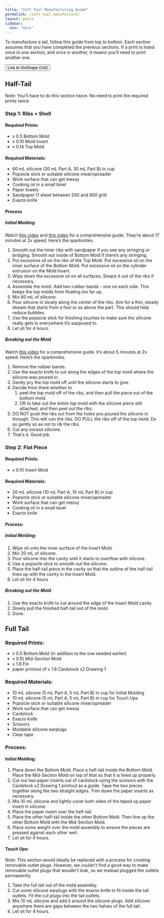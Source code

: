 ```yaml
---
title: "Soft Tail Manufacturing Guide"
permalink: /soft_tail_manufacture/
layout: posts
sidebar:
  nav: "docs"
---
```

To manufacture a tail, follow this guide from top to bottom. Each section assumes that you have completed the previous sections. If a print is listed once in one section, and once in another, it means you’ll need to print another one.

<form method="get" action="https://cad.onshape.com/documents/fe4b32406be11c09bbe7cdbf/w/299111820bac3caaa051841e/e/472fa33427866a6de1dbed42">
    <button type="submit">Link to OnShape CAD</button>
</form>


## Half-Tail
Note: You’ll have to do this section twice. No need to print the required prints twice. 

### Step 1: Ribs + Shell

#### Required Prints:
* v 0.5 Bottom Mold
* v 0.10 Mold Insert
* v 0.14 Top Mold

#### Required Materials:
* 60 mL silicone (30 mL Part A, 30 mL Part B) in cup
* Popsicle stick or suitable silicone mixer/spreader
* Work surface that can get messy
* Cooking oil in a small bowl
* Paper towels
* Sandpaper (1 sheet between 200 and 800 grit)
* Exacto knife

#### Process
##### Initial Molding
Watch [this video](https://photos.google.com/share/AF1QipP3KkzKFWI4VK0CO8eOHEn86G81wD--etryDX9xQzomc-v_ZCdbjD7dNeoDgvzFVw?key=UmJDZXFrUm1idjExNzFaR2QxazJvRU5wTEhFQ09B) and [this video](https://photos.google.com/share/AF1QipNz7iwzA-HNjQz8cLnlMzvNPSn1CJXZ5Jep9oyeUYM9gm0r4F4_FHWrQoeO0WwyaQ?key=U0d4TEFVTTZlNVpQZ0xhcU9kQzdLQXh0V3NYb3dR) for a comprehensive guide. They’re about 17 minutes at 2x speed. Here’s the sparknotes.
1. Smooth out the inner ribs with sandpaper if you see any stringing or bridging. Smooth out inside of Bottom Mold if there’s any stringing.
2. Put excessive oil on the ribs of the Top Mold. Put excessive oil on the inner surface of the Bottom Mold. Put excessive oil on the cylinder extrusion on the Mold Insert.
3. Wipe down the excessive oil on all surfaces. Smack it out of the ribs if necessary.
4. Assemble the mold. Add two rubber bands - one on each side. This keeps the top molds from floating too far up.
5. Mix 60 mL of silicone.
6. Pour silicone in slowly along the center of the ribs. Aim for a thin, steady stream that starts from a foot or so above the part. This should help reduce bubbles.
7. Use the popsicle stick for finishing touches to make sure the silicone really gets in everywhere it’s supposed to.
8. Let sit for 4 hours.

##### Breaking out the Mold
Watch [this video](https://photos.google.com/share/AF1QipNt0g9nx6GtP1gQA3ga4SMG-jkADGAq31RvoYEGRNw4_9d98VWBqFDSlgVSyTQW9A?key=MWR3S1VGNF9jX3ZtRGdHZ0NwZHNCejRzWlQwdDlB) for a comprehensive guide. It’s about 5 minutes at 2x speed. Here’s the sparknotes.
1. Remove the rubber bands.
2. Use the exacto knife to cut along the edges of the top mold where the silicone was poured in.
3. Gently pry the top mold off until the silicone starts to give.
4. Decide from there whether to
    1. peel the top mold off of the ribs, and then pull the piece out of the bottom mold.
    2. OR to take out the entire top mold with the silicone piece still attached, and then peel out the ribs.
5. DO NOT push the ribs out from the holes you poured the silicone in through. This will ruin the ribs. DO PULL the ribs off of the top mold. Do so gently so as not to rib the ribs.
6. Cut any excess silicone.
7. That’s it. Good job.

### Step 2: Flat Piece
#### Required Prints:
* v 0.10 Insert Mold

#### Required Materials:
* 20 mL silicone (10 mL Part A, 10 mL Part B) in cup
* Popsicle stick or suitable silicone mixer/spreader
* Work surface that can get messy
* Cooking oil in a small bowl
* Exacto knife

#### Process:
##### Initial Molding:
1. Wipe oil onto the inner surface of the Insert Mold.
2. Mix 20 mL of silicone.
3. Pour silicone into the cavity until it starts to overflow with silicone.
4. Use a popsicle stick to smooth out the silicone.
5. Place the half-tail piece in the cavity so that the outline of the half-tail lines up with the cavity in the Insert Mold.
6. Let sit for 4 hours

##### Breaking out the Mold
1. Use the exacto knife to cut around the edge of the Insert Mold cavity.
2. Slowly pull the finished half-tail out of the mold.
3. Done.

## Full Tail
### Required Prints:
* v 0.5 Bottom Mold (in addition to the one needed earlier)
* v 0.10 Mid-Section Mold
* v 1.6 Fin
* paper printout of v 1.6 Cardstock x2 Drawing 1

### Required Materials:
* 10 mL silicone (5 mL Part A, 5 mL Part B) in cup for Initial Molding
* 10 mL silicone (5 mL Part A, 5 mL Part B) in cup for Touch Ups
* Popsicle stick or suitable silicone mixer/spreader
* Work surface that can get messy
* Cardstock
* Exacto knife
* Scissors
* Moldable silicone earplugs
* Clear tape

### Process:
#### Initial Molding:
1. Place down the Bottom Mold. Place a half-tail inside the Bottom Mold. Place the Mid-Section Mold on top of that so that it is lined up properly.
2. Cut out two paper inserts out of cardstock using the scissors with the Cardstock x2 Drawing 1 printout as a guide. Tape the two pieces together along the two straight edges. Trim down the paper inserts as necessary.
3. Mix 10 mL silicone and lightly cover both sides of the taped up paper insert in silicone.
4. Place the paper insert over the half-tail. 
5. Place the other half-tail inside the other Bottom Mold. Then line up the other Bottom Mold with the Mid-Section Mold.
6. Place some weight over the mold assembly to ensure the pieces are pressed against each other well.
7. Let sit for 4 hours.

#### Touch Ups:
Note: This section would ideally be replaced with a process for creating removable outlet plugs. However, we couldn’t find a good way to make removable outlet plugs that wouldn’t leak, so we instead plugged the outlets permanently.
1. Take the full tail out of the mold assembly.
2. Cut some silicone earplugs with the exacto knife to fit inside the tail outlets. Fit the cut plugs into the tail outlets.
3. Mix 10 mL silicone and add it around the silicone plugs. Add silicone anywhere there are gaps between the two halves of the full tail.
4. Let sit for 4 hours.





